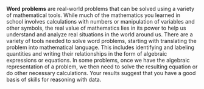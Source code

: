 **Word problems** are real-world problems that can be solved using a variety of mathematical tools. While much of the mathematics you learned in school involves calculations with numbers or manipulation of variables and other symbols, the real value of mathematics lies in its power to help us understand and analyze real situations in the world around us. There are a variety of tools needed to solve word problems, starting with translating the problem into mathematical language. This includes identifying and labeling quantities and writing their relationships in the form of algebraic expressions or equations. In some problems, once we have the algebraic representation of a problem, we then need to solve the resulting equation or do other necessary calculations. Your results suggest that you have a good basis of skills for reasoning with data. 
